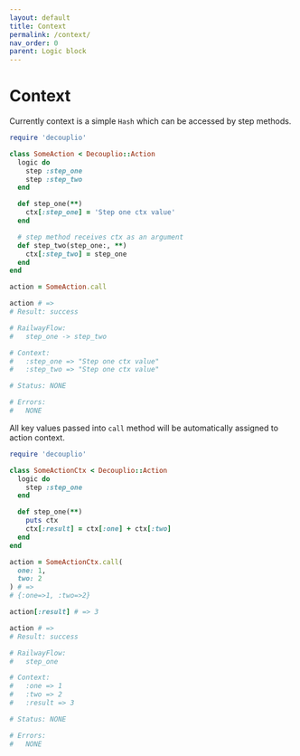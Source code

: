 ```yaml
---
layout: default
title: Context
permalink: /context/
nav_order: 0
parent: Logic block
---
```


# Context

Currently context is a simple `Hash` which can be accessed by step methods.

```ruby
require 'decouplio'

class SomeAction < Decouplio::Action
  logic do
    step :step_one
    step :step_two
  end

  def step_one(**)
    ctx[:step_one] = 'Step one ctx value'
  end

  # step method receives ctx as an argument
  def step_two(step_one:, **)
    ctx[:step_two] = step_one
  end
end

action = SomeAction.call

action # =>
# Result: success

# RailwayFlow:
#   step_one -> step_two

# Context:
#   :step_one => "Step one ctx value"
#   :step_two => "Step one ctx value"

# Status: NONE

# Errors:
#   NONE
```

All key values passed into `call` method will be automatically assigned to action context.

```ruby
require 'decouplio'

class SomeActionCtx < Decouplio::Action
  logic do
    step :step_one
  end

  def step_one(**)
    puts ctx
    ctx[:result] = ctx[:one] + ctx[:two]
  end
end

action = SomeActionCtx.call(
  one: 1,
  two: 2
) # =>
# {:one=>1, :two=>2}

action[:result] # => 3

action # =>
# Result: success

# RailwayFlow:
#   step_one

# Context:
#   :one => 1
#   :two => 2
#   :result => 3

# Status: NONE

# Errors:
#   NONE
```
